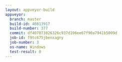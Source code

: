 ```yaml
---
layout: appveyor-build
appveyor:
  branch: master
  build-id: 40813917
  build-number: 377
  commit: df407073826326c937d196ee67f90a7941b5009d
  job-id: f9tc675jbenxagny
  job-number: 3
  os-name: Windows
  test-result: 0
---
```

